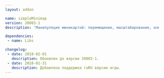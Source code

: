 ```yaml
---
layout: addon

name: simpleMinimap
version: 20003-1
description: 'Манипуляция миникартой: перемещение, масштабирование, изменение вида.'

dependencies:
 - name: Libs

changelog:
 - date: 2018-02-01
   description: Обновлен до версии 20003-1.
 - date: 2018-01-31
   description: Добавлена поддержка ruRU версии игры.
---
```

